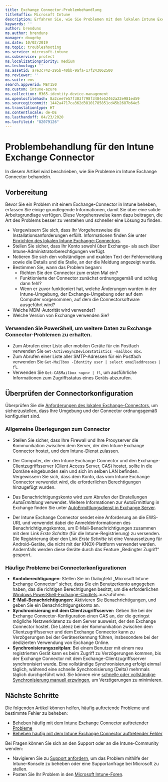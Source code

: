 ```yaml
---
title: Exchange Connector-Problembehandlung
titleSuffix: Microsoft Intune
description: Erfahren Sie, wie Sie Problemen mit dem lokalen Intune Exchange Connector behandeln.
keywords: ''
author: brenduns
ms.author: brenduns
manager: dougeby
ms.date: 10/02/2019
ms.topic: troubleshooting
ms.service: microsoft-intune
ms.subservice: protect
ms.localizationpriority: medium
ms.technology: ''
ms.assetid: a7e3c742-295b-40bb-9afa-17f243062500
ms.reviewer: ''
ms.suite: ems
search.appverid: MET150
ms.custom: intune-azure
ms.collection: M365-identity-device-management
ms.openlocfilehash: 8a2cee7e57f303f798f3484e52462a22e981ed59
ms.sourcegitcommit: 1442a4717ca362d38101785851cd45b2687b64e5
ms.translationtype: HT
ms.contentlocale: de-DE
ms.lasthandoff: 04/23/2020
ms.locfileid: "82079126"
---
```

# <a name="troubleshoot-the-intune-exchange-connector"></a>Problembehandlung für den Intune Exchange Connector

In diesem Artikel wird beschrieben, wie Sie Probleme im Intune Exchange Connector behandeln.

## <a name="before-you-start"></a>Vorbereitung

Bevor Sie ein Problem mit einem Exchange-Connector in Intune beheben, erfassen Sie einige grundlegende Informationen, damit Sie über eine solide Arbeitsgrundlage verfügen. Diese Vorgehensweise kann dazu beitragen, die Art des Problems besser zu verstehen und schneller eine Lösung zu finden.

- Vergewissern Sie sich, dass Ihr Vorgehensweise die Installationsanforderungen erfüllt. Informationen finden Sie unter [Einrichten des lokalen Intune Exchange-Connectors](exchange-connector-install.md).
- Stellen Sie sicher, dass Ihr Konto sowohl über Exchange- als auch über Intune-Administratorberechtigungen verfügt.
- Notieren Sie sich den vollständigen und exakten Text der Fehlermeldung sowie die Details und die Stelle, an der die Meldung angezeigt wurde.
- Bestimmen Sie, wann das Problem begann: 
  - Richten Sie den Connector zum ersten Mal ein? 
  - Funktionierte der Connector zunächst ordnungsgemäß und schlug dann fehl?
  - Wenn er zuvor funktioniert hat, welche Änderungen wurden in der Intune-Umgebung, der Exchange-Umgebung oder auf dem Computer vorgenommen, auf dem die Connectorsoftware ausgeführt wird?
- Welche MDM-Autorität wird verwendet?
- Welche Version von Exchange verwenden Sie?

### <a name="use-powershell-to-get-more-data-on-exchange-connector-issues"></a>Verwenden Sie PowerShell, um weitere Daten zu Exchange Connector-Problemen zu erhalten.

- Zum Abrufen einer Liste aller mobilen Geräte für ein Postfach verwenden Sie `Get-ActiveSyncDeviceStatistics -mailbox mbx`.
- Zum Abrufen einer Liste aller SMTP-Adressen für ein Postfach verwenden Sie `Get-Mailbox -Identity user | select emailaddresses | fl`.
- Verwenden Sie `Get-CASMailbox <upn> | fl`, um ausführliche Informationen zum Zugriffsstatus eines Geräts abzurufen.

## <a name="review-the-connector-configuration"></a>Überprüfen der Connectorkonfiguration

Überprüfen Sie die [Anforderungen des lokalen Exchange-Connectors](exchange-connector-install.md#intune-exchange-connector-requirements), um sicherzustellen, dass Ihre Umgebung und der Connector ordnungsgemäß konfiguriert sind. 

### <a name="general-considerations-for-the-connector"></a>Allgemeine Überlegungen zum Connector

- Stellen Sie sicher, dass Ihre Firewall und Ihre Proxyserver die Kommunikation zwischen dem Server, der den Intune Exchange Connector hostet, und dem Intune-Dienst zulassen.

- Der Computer, der den Intune Exchange Connector und den Exchange-Clientzugriffsserver (Client Access Server, CAS) hostet, sollte in die Domäne eingebunden sein und sich im selben LAN befinden. Vergewissern Sie sich, dass dem Konto, das vom Intune Exchange Connector verwendet wird, die erforderlichen Berechtigungen hinzugefügt wurden.

- Das Benachrichtigungskonto wird zum Abrufen der Einstellungen *AutoErmittlung* verwendet. Weitere Informationen zur AutoErmittlung in Exchange finden Sie unter [AutoErmittlungsdienst in Exchange Server](https://docs.microsoft.com/exchange/architecture/client-access/autodiscover?view=exchserver-2016).

- Der Intune Exchange Connector sendet eine Anforderung an die EWS-URL und verwendet dabei die Anmeldeinformationen des Benachrichtigungskontos, um E-Mail-Benachrichtigungen zusammen mit dem Link *Erste Schritte* (für die Intune-Registrierung) zu versenden. Die Registrierung über den Link *Erste Schritte* ist eine Voraussetzung für Android-Geräte, die nicht mit der KNOX-Plattform verwendet werden. Andernfalls werden diese Geräte durch das Feature „Bedingter Zugriff“ gesperrt.

### <a name="common-issues-for-connector-configurations"></a>Häufige Probleme bei Connectorkonfigurationen

- **Kontoberechtigungen**: Stellen Sie im Dialogfeld „Microsoft Intune Exchange Connector“ sicher, dass Sie ein Benutzerkonto angegeben haben, das die richtigen Berechtigungen besitzt, um die erforderlichen [Windows PowerShell-Exchange-Cmdlets](exchange-connector-install.md#exchange-cmdlet-requirements) auszuführen.
- **E-Mail-Benachrichtigungen:** Aktivieren Sie Benachrichtigungen, und geben Sie ein Benachrichtigungskonto an.
- **Synchronisierung mit dem Clientzugriffsserver:** Geben Sie bei der Exchange Connector-Konfiguration einen CAS an, der die geringst mögliche Netzwerklatenz zu dem Server ausweist, der den Exchange Connector hostet. Die Latenz bei der Kommunikation zwischen dem Clientzugriffsserver und dem Exchange Connector kann zu Verzögerungen bei der Geräteerkennung führen, insbesondere bei der dedizierten Verwendung von Exchange Online.
- **Synchronisierungszeitplan**: Bei einem Benutzer mit einem neu registrierten Gerät kann es beim Zugriff zu Verzögerungen kommen, bis der Exchange Connector mit dem Exchange-Clientzugriffsserver synchronisiert wurde. Eine vollständige Synchronisierung erfolgt einmal täglich, während eine schnelle Synchronisierung (Delta) mehrmals täglich durchgeführt wird. Sie können eine [schnelle oder vollständige Synchronisierung manuell erzwingen](exchange-connector-install.md#manually-force-a-quick-sync-or-full-sync), um Verzögerungen zu minimieren.

## <a name="next-steps"></a>Nächste Schritte
Die folgenden Artikel können helfen, häufig auftretende Probleme und bestimmte Fehler zu beheben:

- [Beheben häufig mit dem Intune Exchange Connector auftretender Probleme](troubleshoot-exchange-connector-common-problems.md)
- [Beheben häufig mit dem Intune Exchange Connector auftretender Fehler](troubleshoot-exchange-connector-common-errors.md)

Bei Fragen können Sie sich an den Support oder an die Intune-Community wenden:

- Navigieren Sie zu [Support anfordern](../fundamentals/get-support.md), um das Problem mithilfe der Intune-Konsole zu beheben oder eine Supportanfrage bei Microsoft zu stellen. 
- Posten Sie Ihr Problem in den [Microsoft Intune-Foren](https://social.technet.microsoft.com/Forums/en-US/home?forum=microsoftintuneprod).  

